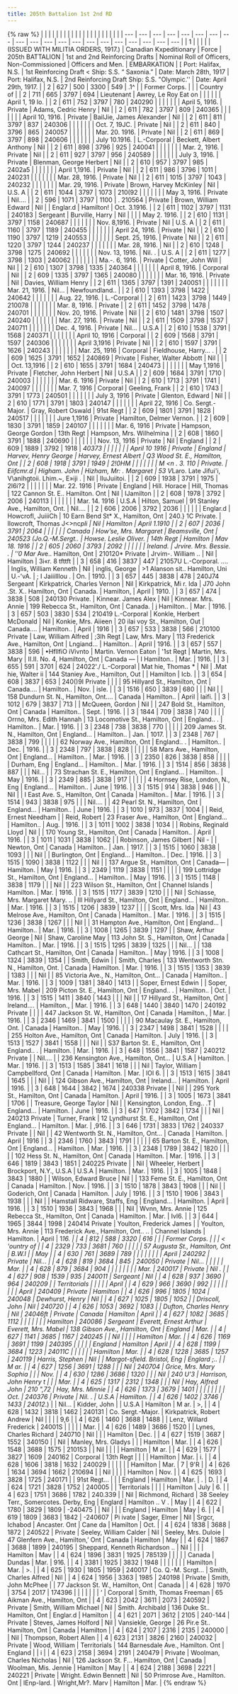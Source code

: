 ```yaml
---
title: 205th Battalion 1st 2nd RD
---
```


{% raw %}
| | | | | | | | | | | | | | | | | | | | |
| --- | --- | --- | --- | --- | --- | --- | --- | --- | --- | --- | --- | --- | --- | --- | --- | --- | --- | --- | --- |
| 1 |  |  |  |  | (ISSUED WITH MILITIA ORDERS, 1917.) | Canadian Kxpeditionary | Force | 205th BATTALION | 1st and 2nd Reinforcing Drafts | Nominal Roll of Officers, Non-Commissioned | Officers and Men. | EMBARKATION | [ Port: Halifax, N.S. | 1st Reinforcing Draft < Ship: S.S. “ Saxonia.” | Date: March 28th, 1917 | Port: Halifax, N.S. | 2nd Reinforcing Draft Ship: S.S. "Olympic.'' | Date: April 29th, 1917. |
| 2 | 627 | 500 | 3300 | 549 | .1^ |  | Former Corps. |  |  | Country of |
| 2 | 711 | 665 | 3797 | 694 | Lieutenant  | Awrey, Le Roy Eat on  |  |  |  |  |  | April 1, 19 lo. |
| 2 | 611 | 752 | 3797 | 780 | 240290 |  |  |  |  |  |  | April 5, 1916. | Private  | Adams, Cedric Henry  | Nil  |
| 2 | 611 | 782 | 3797 | 809 | 240365 |  |  |  |  |  |  | April 10, 1916. | Private  | BailJie, James Alexander  | Nil  |
| 2 | 611 | 811 | 3797 | 837 | 240306 |  |  |  |  |  |  | Oct. 7, 19JC. | Private  | Nil  |
| 2 | 611 | 840 | 3796 | 865 | 240057 |  |  |  |  |  |  | Mar. 20. 1916. | Private  | Nil  |
| 2 | 611 | 869 | 3797 | 898 | 240606 |  |  |  |  |  |  | July 10.1916. | L.-Corporal  | Beckett, Albert Anthony  | Nil  |
| 2 | 611 | 898 | 3796 | 925 | 240041 |  |  |  |  |  |  | Mar. 2, 1916. | Private  | Nil  |
| 2 | 611 | 927 | 3797 | 956 | 240589 |  |  |  |  |  |  | July 3, 1916. | Private  | Blenman, George Herbert  | Nil  |
| 2 | 610 | 957 | 3797 | 985 | 2402a5 |  |  |  |  |  |  | April 1,1916. | Private  | Nil  |
| 2 | 611 | 986 | 3796 | 1011 | 240231 |  |  |  |  |  |  | Mar. 28, 1916. | Private  | Nil  |
| 2 | 611 | 1015 | 3797 | 1043 | 240232 |  |  |  |  |  |  | Mar. 29, 1916. | Private  | Brown, Harvey McKinley  | Nil  | U.S. A  |
| 2 | 611 | 1044 | 3797 | 1073 | 210(92 |  |  |  |  |  |  | May 3, 1916. | Private  | Nil.... |
| 2 | 596 | 1071 | 3797 | 1100 | . 210564 | Private  | Brown, William Edward  | Nil    |  | Englar.d  | Hamilton!  | Oct. 3.1916. |
| 2 | 611 | 1102 | 3797 | 1131 | 240183 | Sergeant  | Burville, Harry  | Nil  |  |  |  | May 2. 1916. |
| 2 | 610 | 1131 | 3797 | 1158 | 240687 |  |  |  |  |  |  | Nov. 8,1916. | Private  | Nil  | U.S. A  |
| 2 | 611 | 1160 | 3797 | 1189 | 240455 |  |  |  |  |  |  | April 24, 1916. | Private  | Nil  |
| 2 | 610 | 1190 | 3797 | 1219 | 240553 |  |  |  |  |  |  | Sept. 25, 1916. | Private  | Nil  |
| 2 | 611 | 1220 | 3797 | 1244 | 240237 |  |  |  |  |  |  | Mar. 28, 1916. | Nil  |
| 2 | 610 | 1248 | 3798 | 1275 | 240692 |  |  |  |  |  |  | Nov. 13, 1916. | Nil. . | U.S. A  |
| 2 | 611 | 1277 | 3798 | 1303 | 240062 |  |  |  |  |  |  | Ma.-. 6, 1916. | Private  | Cotter, John Will  | Nil  |
| 2 | 610 | 1307 | 3798 | 1335 | 240364 |  |  |  |  |  |  | April 8, 1916. | Corporal  | Nil  |
| 2 | 609 | 1335 | 3797 | 1365 | 240080 |  |  |  |  |  |  | Mar. 16, 1916. | Private  | Nil  | Davies, William Henry   |
| 2 | 611 | 1365 | 3797 | 1391 | 2400S1 |  |  |  |  |  |  | Mar. 21, 1916. | Nil... | Newfoundland.. |
| 2 | 610 | 1393 | 3798 | 1422 | 240642 |  |  |  |  |  |  | Aug. 22, 1916. | L.-Corporal  |
| 2 | 611 | 1423 | 3798 | 1449 | 210078 |  |  |  |  |  |  | Mar. 8, 1916. | Private  |
| 2 | 611 | 1452 | 3798 | 1478 | 240701 |  |  |  |  |  |  | Nov. 20, 1916. | Private  | Nil  |
| 2 | 610 | 1481 | 3798 | 1507 | 240240 |  |  |  |  |  |  | Mar. 27, 1916. | Private  | Nil  |
| 2 | 611 | 1509 | 3798 | 1537 | 240711 |  |  |  |  |  |  | Dec. 4, 1916. | Private  | Nil... | U.S.A  |
| 2 | 610 | 1538 | 3791 | 1568 | 240371 |  |  |  |  |  |  | April 10, 1916 | Corporal  |
| 2 | 609 | 1568 | 3791 | 1597 | 240306 |  |  |  |  |  |  | April 3,1916 | Private  | Nil  |
| 2 | 610 | 1597 | 3791 | 1626 | 240243 |  |  |  |  |  |  | Mar. 25, 1916 | Corporal  | Fieldhouse, Harry... . |
| 2 | 609 | 1625 | 3791 | 1652 | 240869 | Private  | Fisher, Walter Abbott  | Nil  |  |  |  | Oct. 13,1916 |
| 2 | 610 | 1655 | 3791 | 1684 | 240473 |  |  |  |  |  |  | May 1,1916 | Private  | Fletcher, John Herbert  | Nil  | U.S.A  |
| 2 | 609 | 1684 | 3791 | 1710 | 240003 |  |  |  |  |  |  | Mar. 6. 1916 | Private  | Nil  |
| 2 | 610 | 1713 | 3791 | 1741 | 240097 |  |  |  |  |  |  | Mar. 7, 1916 | Corporal  | Geeling, Frank  |
| 2 | 610 | 1743 | 3791 | 1773 | 240501 |  |  |  |  |  |  | July 3, 1916 | Private  | Glenton, Edward  | Nil  |
| 2 | 610 | 1771 | 3791 | 1803 | 240147 |  |  |  |  |  |  | April 22, 1916 | Co. Sergt.-Major. | Gray, Robert Oswald  | 91st Regt  |
| 2 | 609 | 1801 | 3791 | 1828 | 240517 |  |  |  |  |  |  | Jure 1,1916 | Private  | Hamilton, Delmer Vernon. |
| 2 | 609 | 1830 | 3791 | 1859 | 240107 |  |  |  |  |  |  | Mar. 6, 1916 | Private  | Hampson, George Gordon  | 13th Regt  | Hampson, Mrs. Wilhelmina  |
| 2 | 608 | 1860 | 3791 | 1888 | 240690 |  |  |  |  |  |  | Nov. 13, 1916 | Private  | Nil  | England  |
| 2 | 609 | 1889 | 3792 | 1918 | *40373 |  |  |  |  |  |  | April 10 1916 | Private  | England  | Harvev, Henry George  | Harvey, Ernest Albert  | Q3 Wood St. E., Hamilton, Ont   |
| 2 | 608 | 1918 | 3791 | 1949 | 2!0HM |  |  |  |  |  |  | M <n . 3. 110 | Private. | Eiifcmr.d   | Higham. John  | Hizham, Mr: . Margaret | 53 V*Laro. Late Jifui'i, V\anihgtoii. Lhim.~, E»iji . | Nil  | IluJuiitoi.  |
| 2 | 609 | 1938 | 3791 | 1975 | 2l6i?2 |  |  |  |  |  |  | Mar. 22. 1916 | Private  | England  | Hill. Horace  | Hill, Thomas  | 122 Cannon St. E.. Hamilton. Ont   | Nil  | IJamilton  |
| 2 | 608 | 1978 | 3792 | 2006 | 240113 |  |  |  |  |  |  | Mar. 14. 1916 | U.S.A  | Hilton, Samuel  | 91 Stanley Ave., Hamilton, Ont.   | Nil.... |
| 2 | 606 | 2006 | 3792 | 2036 |  |  |  |  |  | Englar.d  | Howcrofl, JuiiiCh  | 10 Earn Bend St* X., Hamilton, Ont  | 240.} 1C Private.   | Ilowcroft, Thomas J<>nc*pli  | Nil  | Hamilton  | April 1.1910 |
| 2 | 607 | 2036 | 3791 | 2064 |  |  |  |  |  | Canada | How’se, Mrs. Margaret | Beamsville, Ont | 240523 (Jo.Q.-M.Sergt.. | Howse. Leslie Oliver. | 14th Regt  | Hamilton | Mav 18. 1916 |
| 2 | 605 | 2060 | 3793 | 2092 |  |  |  |  |  | Ireland. | Jrvire. Mrs. Bessie. . | ’’0 Mar* Ave.. Hamilton, Ont | 210120* Private | Jrvim-. William  .. | Nil  | Hamilton | 3i«r. 8 tfttft |
| 3 | 658 | 416 | 3837 | 447 | 21057U L.-Corporal. .... | Inglis, William Kenneth  | Nil  | inglis, George  | >1 Alanson sit.. Hamilton, Uni    | U.-'vA. | ; I Jaiiilllou . | On. | 1910. |
| 3 | 657 | 445 | 3838 | 478 | 240J74 Sergeant  | Kirkpatrick, Charles Vernon  | Nil  | Kirkpatrick, Mi r. Ida  | J70 John .St. X.. Hamilton, Ont  | Canada. | Hamilton, | April | 1910. |
| 3 | 657 | 474 | 3838 | 508 | 240130 Private.    | Kinnear. James Alex  | Nil  | Kinnear. Mrs. Annie  | 199 Rebecca St., Hamilton, Ont  | Canada. | j Hamilton.. | Mar. | 1916. |
| 3 | 657 | 503 | 3830 | 534 | 210419 L.-Corporal  | Konkle, Herbert McDonald  | Nil  | Konkie, Mrs. Aiieen  | 20 ilai voy St., Hamilton, Out  | Canada.... | Hamilton.. | April | 1916 |
| 3 | 657 | 533 | 3838 | 566 | 210100 Private  | Law, William Alfred  | ;3lh Regt  | Law, Mrs. Mary  | 113 Frederick Ave., Hamilton, Ont  | Lngiand... | Hamilton.. | April | 1916. |
| 3 | 657 | 557 | 3838 | 596 | •HfllfiO iVivnto | Martin. Vernon Eaton   | '1st Regt  | Martin, Mrs. Mary  | II.II. No. 4, Hamilton, Ont  | Canada — | I Hamilton.. | Mar. | 1916. |
| 3 | 655 | 591 | 3701 | 624 | 24022'./ L.-Corporal  | Mat hie, Thomas *  | Nil  | .Mat hie, Walter ii   | 144 Staniey Ave., Hamilton, Out  |  | Hamilton | Icb. |
| 3 | 654 | 608 | 3837 | 653 | 240()9I Private  |  |  |  | 95 Hillyard St., Hamilton, Ont  | Canada.... | Hamilton.. | Nov. | isle. |
| 3 | 1516 | 650 | 3839 | 680 |  |  | Nil  |  | 158 Dundurn St. N., Hamilton, Ont.... | Canada  | Hamilton.. | April | laifi. |
| 3 | 1012 | 679 | 3837 | 713 |  | McQueen, Gordon  | Nil  |  | 247 Bold St., Hamilton, Ont  | Canada  | Hamilton.. | Sept. | 1916. |
| 3 | 1844 | 709 | 3838 | 740 |  |  |  | Orrno, Mrs. Edith Hannah  | 13 Locomotive St., Hamilton, Ont  | England.. . | Hamilton.. | Mar. | 1916. |
| 3 | 2348 | 738 | 3838 | 770 |  |  |  |  | 209 James St. N., Hamilton, Ont  | England... | Hamilton.. | Jan. | 1017. |
| 3 | 2348 | 767 | 3838 | 799 |  |  |  |  | 62 Norway Ave., Hamilton, Ont  | England.. . | Hamilton.. | Dec. | 1916. |
| 3 | 2348 | 797 | 3838 | 828 |  |  |  |  | 58 Mars Ave., Hamilton, Ont  | England... | Hamilton.. | Mar. | 1916. |
| 3 | 2350 | 826 | 3838 | 858 |  |  |  |  | Durham, Eng  | England... | Hamilton.. | Mar. | 1916. |
| 3 | 1514 | 856 | 3838 | 887 |  |  | Nil... |  | 73 Strachan St. E., Hamilton, Ont  | England... | Hamilton.. | May | 1916. |
| 3 | 2349 | 885 | 3838 | 917 |  |  |  |  | 4 Hornsey Rise, London, N., Eng  | England... | Hamilton.. | June | 1916. |
| 3 | 1515 | 914 | 3838 | 946 |  |  | Nil  |  | I East Ave. S., Hamilton, Ont  | Canada  | Hamilton.. | Mar. | 1916. |
| 3 | 1514 | 943 | 3838 | 975 |  |  | Nil.... |  | 42 Pearl St. N., Hamilton, Ont  | England... | Hamilton.. | June | 1916. |
| 3 | 1010 | 973 | 3837 | 1004 |  | Reid, Ernest Needham  |  | Reid, Robert  | 23 Fraser Ave., Hamilton, Ont  | England... | Hamilton.. | Aug. | 1916. |
| 3 | 1011 | 1002 | 3838 | 1034 |  | Robins, Reginald Lloyd  | Nil  |  | 170 Young St., Hamilton, Ont  | Canada  | Hamilton.. | April | 1916. |
| 3 | 1011 | 1031 | 3838 | 1062 |  | Robinson, James Gilbert  | Nil -  |  | Newton, Ont   | Canada  | Hamilton.. | Jan. | 1917. |
| 3 | 1515 | 1060 | 3838 | 1093 |  |  | Nil  |  | Burlington, Ont  | England... | Hamilton.. | Dec. | 1916. |
| 3 | 1515 | 1090 | 3838 | 1122 |  |  | Nil  |  | 137 Argue St., Hamilton, Ont  | Canada— | Hamilton. | May | 1916. |
| 3 | 2349 | 1119 | 3838 | 1151 |  |  |  |  | 199 Lottridge St., Hamilton, Ont  | England... | Hamilton.. | May | 1916. |
| 3 | 1515 | 1148 | 3838 | 1179 |  |  | Nil  |  | 223 Wilson St., Hamilton, Ont  | Channel Islands | Hamilton. | Mar. | 1916. |
| 3 | 1515 | 1177 | 3839 | 1210 |  |  | Nil  | Schiasse, Mrs. Margaret Mary. .. | Ill Hillyard St., Hamilton, Ont  | England... | Hamilton.. | Mar. | 1916. |
| 3 | 1515 | 1206 | 3839 | 1237 |  |  |  | Scott, Mrs. Ida  | Nil  | 43 Melrose Ave., Hamilton, Ont   | Canada  | Hamilton.. | Mar. | 1916. |
| 3 | 1515 | 1236 | 3838 | 1267 |  |  | Nil  |  | 31 Hampton Ave., Hamilton, Ont   | England... | Hamilton.. | Mar. | 1916. |
| 3 | 1008 | 1265 | 3839 | 1297 |  | Shaw, Arthur George  | Nil  | Shaw, Caroline May  | 113 John St. S., Hamilton, Ont  | Canada  | Hamilton.. | Mar. | 1916. |
| 3 | 1515 | 1295 | 3839 | 1325 |  |  | Nil... |  | 138 Cathcart St., Hamilton, Ont  | Canada  | Hamilton.. | May | 1916. |
| 3 | 1008 | 1324 | 3839 | 1354 |  | Smith, Edwin  |  | Smith, Charles  | 133 Wentworth Stn. N., Hamilton, Ont. | Canada  | Hamilton. | Mar. | 1916. |
| 3 | 1515 | 1353 | 3839 | 1383 |  |  | Nil  |  | 85 Victoria Ave., N., Hamilton, Ont... | Canada  | Hamilton.. | Mar. | 1916. |
| 3 | 1009 | 1381 | 3840 | 1413 |  | Soper, Ernest Edwin  |  | Soper, Mrs. Mabel  | 209 Picton St. E., Hamilton, Ont  | England.. . | Hamilton.. | Oct. | 1916. |
| 3 | 1515 | 1411 | 3840 | 1443 |  |  | Nil  |  | 17 Hillyard St., Hamilton, Ont  | Ireland.... | Hamilton., | Mar. | 1916. |
| 3 | 648 | 1440 | 3840 | 1470 | 240192 Private  |  |  |  | 447 Jackson St. W., Hamilton, Ont  | Canada  | Hamilton., | Mar. | 1916. |
| 3 | 2346 | 1469 | 3841 | 1500 |  |  |  |  | 90 Macaulay St. E., Hamilton, Ont. | Canada  | Hamilton.. | May | 1916. |
| 3 | 2347 | 1498 | 3841 | 1528 |  |  |  |  | 255 Holton Ave., Hamilton, Ont  | Canada  | Hamilton. | July | 1916. |
| 3 | 1513 | 1527 | 3841 | 1558 |  |  | Nil  |  | S37 Barton St. E., Hamilton, Ont  | England.. . | Hamilton. | Mar. | 1916. |
| 3 | 648 | 1556 | 3841 | 1587 | 240212 Private  |  | Nil.... |  | 236 Kensington Ave., Hamilton, Ont... | U.S.A  | Hamilton. | Mar. | 1916. |
| 3 | 1513 | 1585 | 3841 | 1618 |  |  | Nil  | Taylor, William  | Campbellford, Ont  | Canada  | Hamilton. | Mar. | lOl 6. |
| 3 | 1513 | 1615 | 3841 | 1645 |  |  | Nil  |  | 124 Gibson Ave., Hamilton, Ont  | Ireland... | Hamilton. | April | 1916. |
| 3 | 648 | 1644 | 3842 | 1674 | 240338 Private  |  | Nil  |  | 295 York St., Hamilton, Ont  | Canada  | Hamilton. | April | 1916. |
| 3 | 1005 | 1673 | 3841 | 1706 |  | Treasure, George Taylor  | Nil  |  | Kensington, London, Eng.. .T  | England... | Hamilton. | June | 1916. |
| 3 | 647 | 1702 | 3842 | 1734 |  |  | Nil  | 240213 Private  | Turner, Frank  | 12 Lyndhurst St. E., Hamilton, Ont  | England... | Hamilton. | Mar. | ,916. |
| 3 | 646 | 1731 | 3833 | 1762 | 240337 Private  |  | Nil  |  | 42 Wentworth St. N., Hamilton, Ont... | Canada  | Hamilton. | April | 1916 |
| 3 | 2346 | 1760 | 3843 | 1791 |  |  |  |  | 65 Barton St. E., Hamilton, Ont  | England... | Hamilton. | Mar. | 1916. |
| 3 | 2348 | 1789 | 3842 | 1820 |  |  |  |  | 102 Hess St. N., Hamilton, Ont  | Canada  | Hamilton. | Mar. | 1916. |
| 3 | 646 | 1819 | 3843 | 1851 | 240225 Private  |  | Nil  | Wheeler, Herbert  | Brockport, N.Y., U.S.A  | U.S.A  | Hamilton. | Mar. | 1916. |
| 3 | 1005 | 1848 | 3843 | 1880 |  | Wilson, Edward Bruce  | Nil  |  | 133 Feme St. E., Hamilton, Ont  | Canada  | Hamilton. | Nov. | 1916. |
| 3 | 1510 | 1878 | 3843 | 1908 |  |  | Nil  |  | Goderich, Ont  | Canada  | Hamilton. | July | 1916. |
| 3 | 1510 | 1906 | 3843 | 1938 |  |  | Nil  |  | Hamstall Ridware, Staffs, Eng  | England... | Hamilton. | April | 1916. |
| 3 | 1510 | 1936 | 3843 | 1968 |  |  | Nil  | Wvnn, Mrs. Annie  | 125 Rebecca St., Hamilton, Ont  | Canada  | Hamilton. | Mar. | Ivl6. |
| 3 | 644 | 1965 | 3844 | 1998 | 240414 Private  | Youlton, Frederick James  |  | Youlton, Mrs. Annie  | 113 Frederick Ave., Hamilton, Ont.. .. | Channel Islands | Hamilton. | April | 1*16. |
| 4 | 812 | 588 | 3320 | 616 |  |  | Former Corps. |  |  | < 'ountry of |
| 4 | 2329 | 733 | 3681 | 760 |  |  |  |  | 57 Augusta St., Hamilton, Ont  | B.W.I |  | May |
| 4 | 630 | 761 | 3689 | 789 |  |  |  |  |  |  |  | April | 240292 | Private  | Nil... |
| 4 | 628 | 819 | 3684 | 845 | 240050 | Private  | Nil... |  |  |  |  | Mar. |
| 4 | 628 | 879 | 3684 | 904 |  |  |  |  |  |  |  | Mar. | 240017 | Private  | Nil . |
| 4 | 627 | 908 | 1539 | 935 | 240011 | Sergeant  | Nil |
| 4 | 628 | 937 | 3690 | 964 | 240209 |  | Territorials  |  |  |  |  | April |
| 4 | 629 | 966 | 3690 | 992 |  |  |  |  |  |  |  | April | 240409 | Private  | Hamilton  |
| 4 | 626 | 996 | 1805 | 1024 | 240048 | Dewhurst, Henry  | Nil  |
| 4 | 627 | 1025 | 1805 | 1052 |  | Driscoll, John  | Nil  | 240720 |
| 4 | 626 | 1053 | 3692 | 1083 |  | Dufton, Charles Henry  | Nil  | 24046ft | Private  | Canada  | Hamilton  | April |
| 4 | 627 | 1082 | 3685 | 1112 |  |  |  |  |  |  | Hamilton  | 240086 | Sergeant  | Everett, Ernest Arthur  | Everett, Mrs. Mabel  | 138 Gibson Ave., Hamilton, Ont  | England  | Mar. |
| 4 | 627 | 1141 | 3685 | 1167 | 240245 |  | Nil |  |  |  | Hamilton  | Mar. |
| 4 | 626 | 1169 | 3691 | 1199 | 240395 |  |  |  |  | England  | Hamilton  | April |
| 4 | 628 | 1199 | 3684 | 1223 | 24011C |  |  |  |  |  | Hamilton  | Mar. |
| 4 | 628 | 1228 | 3685 | 1257 | 240119 | Harris, Stephen  | Nil  |  | Margot-sfield. Bristol, Eng  | Englard ;.. |  | M ar. |
| 4 | 627 | 1256 | 3691 | 1288 |  |  | Nil  | 240704 | Grice, Mrs. Mary Sophia  |  |  | Nov. |
| 4 | 630 | 1286 | 3686 | 1320 |  |  | Nil  | 240 U'3 | Harrison, John Henry t  |  |  | Mar. |
| 4 | 625 | 1317 | 2312 | 1348 |  |  | Nil  | Hay, Alfred John  | 210 ",72 | Hay, Mrs. Minnie  |
| 4 | 626 | 1373 | 3679 | 1401 |  |  |  |  |  |  |  | Oct. | 240376 | Private  | Nil. . | U.S.A  | Hamilton. |
| 4 | 626 | 1402 | 3746 | 1433 | 24012*.) |  | Nil... | Kidder, John  |  | U.S.A  | Hamilton  | M ar. | >, |
| 4 | 628 | 1432 | 3818 | 1462 | 240131 | Co. Sergt.-Major. | Kirkpatrick, Robert Andrew  | Nil  |  |  |  | 9,6 |
| 4 | 626 | 1460 | 3688 | 1488 |  | Lenz, Willard Frederick  | 24001S |  |  |  |  | Mar. |
| 4 | 626 | 1489 | 3686 | 1520 |  | Lynes, Charles Richard  | 240710 | Nil |  |  | Hamilton  | Dec. |
| 4 | 627 | 1519 | 3687 | 1552 | 340150 |  | Nil | Manley, Mrs. Gladys   |  |  | Hamilton  | Mar. |
| 4 | 626 | 1548 | 3688 | 1575 | 210153 |  | Nil |  |  |  | Hamilton  | M ar. |
| 4 | 629 | 1577 | 3827 | 1609 | 240162 | Corporal  | 13th Regt |  |  |  | Hamilton  | Mar. | i. |
| 4 | 628 | 1606 | 3818 | 1632 | 240029 |  |  |  |  |  | Hamilton  | Mar. | 7 | 9'R |
| 4 | 626 | 1634 | 3694 | 1662 | 210694 |  | Nil |  |  |  | Hamilton  | Nov. |
| 4 | 625 | 1693 | 3828 | 1725 | 240171 |  | 91st Regt... |  |  | England  | Hamilton  | Mar. | . | D. |
| 4 | 624 | 1721 | 3828 | 1752 | 240005 |  | Territorials  |  |  |  | Hamilton  | July | 6. |
| 4 | 623 | 1751 | 3686 | 1782 | 240.339 |  | Nil | Richmond, Richard  | 38 Seeley Terr., Somercotes. Derby, Eng  | Englard  | Hamilton .. V . | May |
| 4 | 622 | 1780 | 3829 | 1809 | -240475 |  | Nil |  |  | England  | Hamilton  | May | 6. |
| 4 | 619 | 1809 | 3683 | 1842 | -240607 | Pi ivate  | Sager, Elmer  | Nil  | Srgcr, Ichabod  | Ancaster. Ont    | Cane da  | Hamilton  | Oct. |
| 4 | 624 | 1838 | 3688 | 1872 | 240522 | Private  | Seeley, William Calder  | Nil  | Seeley, Mrs. Duloie  | 47 Glenfern Ave., Hamilton,’ Ont  | Canada  | Hamilton  | May |
| 4 | 624 | 1867 | 3688 | 1899 | 240195 | Sheppard, Kenneth Richardson .. | Nil  |  |  |  | Hamilton  | Mav |
| 4 | 624 | 1896 | 3831 | 1925 | 785139 |  |  |  |  | Canada  | Dundas  | Mar. | 916. |
| 4 | 3381 | 1925 | 3832 | 1948 |  |  |  |  |  |  | Hamilton  | Mar. | >. |
| 4 | 625 | 1930 | 1805 | 1959 | 240017 | Co. Q.-M. Scrgt... | Smith, Charles Alfred  | Nil  |
| 4 | 624 | 1956 | 3363 | 1985 | 240198 | Private  | Smith, John McPhee  |  | 77 Jackson St. W., Hamilton, Ont  | Canada  |
| 4 | 628 | 1970 | 3754 | 2017 | 174396 |  |  |  |  |  |  | ‘ | Corporal  | Smith, Thomas Freeman  | 65 Aikman Ave., Hamilton, Ont  |
| 4 | 623 | 2042 | 3611 | 2073 | 240592 | Private   | Smith, William Michael  | Nil  | Smith. Archibald  | 136 Duke St.. Hamilton, Ont  | Englar.d  | Hamilton  |
| 4 | 621 | 2071 | 3612 | 2105 | 240-144 | Private   | Steves, James Holford  | Nil  | Vansiekle, George  | 26 Pir.e St.. Hamilton, Ont  | Canada  | Hamilton  |
| 4 | 624 | 2107 | 2316 | 2135 | 240000 |  | Nil | Thompson, Robert Allen  |
| 4 | 623 | 2131 | 3826 | 2160 | 240032 | Private  | Wood, William  | Territorials  | 144 Barnesdale Ave., Hamilton. Ont  | England  |  | i |
| 4 | 623 | 2158 | 3694 | 2191 | 240479 | Private  | Woolman, Charles Nicholas  | Nil  | 126 Jackson St. F... Hamilton, Ont  | Canada  | Woolman, Mis. Jennie  | Hamilton  | May |
| 4 | 624 | 2188 | 3698 | 2221 | 240221 | Private  | Wright. Edwin Bennett  | Nil  | 50 Primrose Ave., Hamilton. Ont  | lEnp-lard. | Wright,Mr?. Marv  | Hamilton  | Mar. |
{% endraw %}
